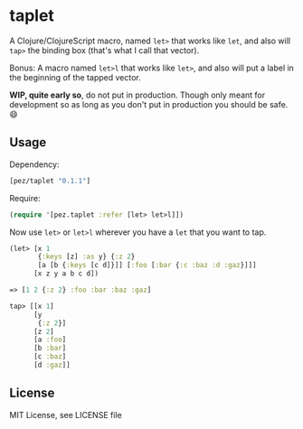 # taplet

A Clojure/ClojureScript macro, named `let>` that works like `let`, and also will `tap>` the binding box (that's what I call that vector).

Bonus: A macro named `let>l` that works like `let>`, and also will put a label in the beginning of the tapped vector.

**WIP, quite early so**, do not put in production. Though only meant for development so as long as you don't put in production you should be safe. 😄

## Usage

Dependency:

```clojure
[pez/taplet "0.1.1"]
```

Require:

```clojure
(require '[pez.taplet :refer [let> let>l]])
```

Now use `let>` or `let>l` wherever you have a `let` that you want to tap. 

```clojure
(let> [x 1
       {:keys [z] :as y} {:z 2}
       [a [b {:keys [c d]}]] [:foo [:bar {:c :baz :d :gaz}]]]
      [x z y a b c d])

=> [1 2 {:z 2} :foo :bar :baz :gaz]

tap> [[x 1]
      [y
       {:z 2}]
      [z 2]
      [a :foo]
      [b :bar]
      [c :baz]
      [d :gaz]]
```

## License

MIT License, see LICENSE file

